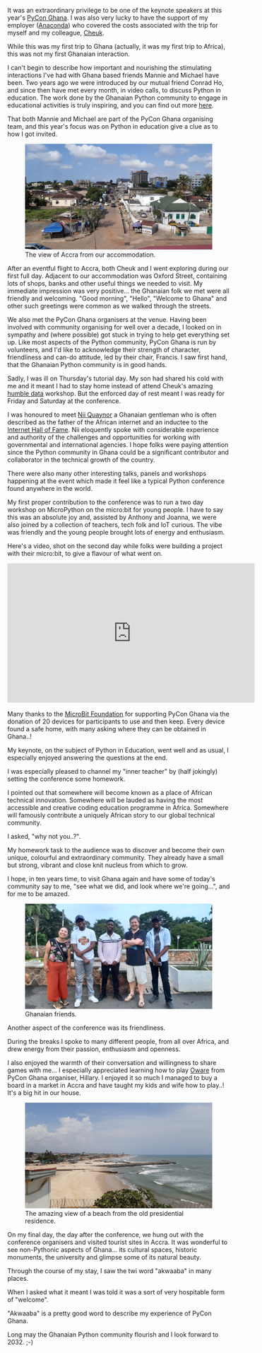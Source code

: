 <!--
.. title: PyCon Ghana 2022
.. slug: ghana2022 
.. date: 2022-10-20 14:30:00 UTC+01:00
.. tags: 
.. category: 
.. link: 
.. description: 
.. type: text
.. author: Nicholas H.Tollervey
-->

It was an extraordinary privilege to be one of the keynote speakers at this
year's [PyCon Ghana](https://gh.pycon.org/). I was also very lucky to have the
support of my employer ([Anaconda](https://anaconda.com/)) who covered the
costs associated with the trip for myself and my colleague,
[Cheuk](https://cheuk.dev/).

While this was my first trip to Ghana (actually, it was my first trip to
Africa), this was not my first Ghanaian interaction.

I can't begin to describe how important and nourishing the stimulating
interactions I've had with Ghana based friends Mannie and Michael have been.
Two years ago we were introduced by our mutual friend Conrad Ho, and since then
have met every month, in video calls, to discuss Python in education. The work
done by the Ghanaian Python community to engage in educational activities is
truly inspiring, and you can find out more
[here](https://www.pythonghana.org/).

That both Mannie and Michael are part of the PyCon Ghana organising team, and
this year's focus was on Python in education give a clue as to how I got
invited.

<figure>
<img src="/images/accra.jpg" alt="A view from our accommodation"/>
<figcaption>The view of Accra from our accommodation.</figcaption>
</figure>

After an eventful flight to Accra, both Cheuk and I went exploring during our
first full day. Adjacent to our accommodation was Oxford Street, containing
lots of shops, banks and other useful things we needed to visit. My immediate
impression was very positive... the Ghanaian folk we met were all friendly
and welcoming. "Good morning", "Hello", "Welcome to Ghana" and other such
greetings were common as we walked through the streets.

We also met the PyCon Ghana organisers at the venue. Having been involved with
community organising for well over a decade, I looked on in sympathy and (where
possible) got stuck in trying to help get everything set up. Like most aspects
of the Python community, PyCon Ghana is run by volunteers, and I'd like to
acknowledge their strength of character, friendliness and can-do attitude, led
by their chair, Francis. I saw first hand, that the Ghanaian Python community
is in good hands.

Sadly, I was ill on Thursday's tutorial day. My son had shared his cold with
me and it meant I had to stay home instead of attend Cheuk's amazing
[humble data](https://humbledata.org/) workshop. But the enforced day of rest
meant I was ready for Friday and Saturday at the conference.

I was honoured to meet [Nii Quaynor](https://en.wikipedia.org/wiki/Nii_Quaynor)
a Ghanaian gentleman who is often described as the father of the African
internet and an inductee to the [Internet Hall of Fame](https://www.internethalloffame.org/).
Nii eloquently spoke with considerable experience and authority of the
challenges and opportunities for working with governmental and international
agencies. I hope folks were paying attention since the Python community
in Ghana could be a significant contributor and collaborator in the technical
growth of the country.

There were also many other interesting talks, panels and workshops happening at
the event which made it feel like a typical Python conference found anywhere in
the world.

My first proper contribution to the conference was to run a two day workshop
on MicroPython on the micro:bit for young people. I have to say this was an
absolute joy and, assisted by Anthony and Joanna, we were also joined by
a collection of teachers, tech folk and IoT curious. The vibe was friendly and
the young people brought lots of energy and enthusiasm.

Here's a video, shot on the second day while folks were building a project with
their micro:bit, to give a flavour of what went on.

<div class="video-container">
<iframe width="560" height="315" src="https://www.youtube-nocookie.com/embed/TBsl7WvQELM" title="YouTube video player" frameborder="0" allow="accelerometer; autoplay; clipboard-write; encrypted-media; gyroscope; picture-in-picture" allowfullscreen></iframe>
</div>

Many thanks to the [MicroBit Foundation](https://microbit.org/) for supporting
PyCon Ghana via the donation of 20 devices for participants to use and then
keep. Every device found a safe home, with many asking where they can be
obtained in Ghana..!

My keynote, on the subject of Python in Education, went well and as usual, I
especially enjoyed answering the questions at the end.

I was especially pleased to channel my "inner teacher" by (half jokingly)
setting the conference some homework.

I pointed out that somewhere will become known as a place of African technical
innovation. Somewhere will be lauded as having the most accessible and
creative coding education programme in Africa. Somewhere will famously
contribute a uniquely African story to our global technical community.

I asked, "why not you..?".

My homework task to the audience was to discover and become their own unique,
colourful and extraordinary community. They already have a small but strong,
vibrant and close knit nucleus from which to grow.

I hope, in ten years time,
to visit Ghana again and have some of today's community say to me, "see what
we did, and look where we're going...", and for me to be amazed.

<figure>
<img src="/images/ghana.jpg" alt="Ghanaian friends."/>
<figcaption>Ghanaian friends.</figcaption>
</figure>

Another aspect of the conference was its friendliness.

During the breaks I
spoke to many different people, from all over Africa, and drew energy from
their passion, enthusiasm and openness.

I also enjoyed the warmth of their
conversation and willingness to share games with me... I especially appreciated
learning how to play [Oware](https://en.wikipedia.org/wiki/Oware) from PyCon
Ghana organiser, Hillary. I enjoyed it so much I managed to buy a board in a
market in Accra and have taught my kids and wife how to play..! It's a big hit
in our house.

<figure>
<img src="/images/accra_beach.jpg" alt="The amazing view of a beach from the old presidential residence."/>
<figcaption>The amazing view of a beach from the old presidential residence.</figcaption>
</figure>

On my final day, the day after the conference, we hung out with the conference
organisers and visited tourist sites in Accra. It was wonderful to see
non-Pythonic aspects of Ghana... its cultural spaces, historic monuments, the
university and glimpse some of its natural beauty.

Through the course of my stay, I saw the twi word "akwaaba" in many places.

When I asked what it meant I was told it was a sort of very hospitable form of
"welcome".

"Akwaaba" is a pretty good word to describe my experience of PyCon Ghana.

Long may the Ghanaian Python community flourish and I look forward to 2032. ;-)
